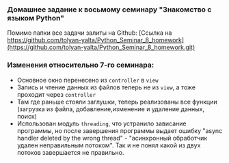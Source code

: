 ### Домашнее задание к восьмому семинару "Знакомство с языком Python"

Помимо папки все задачи залиты на Github: [Ссылка на https://github.com/tolyan-yalta/Python_Seminar_8_homework](https://github.com/tolyan-yalta/Python_Seminar_8_homework.git)

### Изменения относительно 7-го семинара:

* Основное окно перенесено из `controller` в `view`
* Запись и чтение данных из файлов теперь не из `view`, а тоже проходит через `controller`
* Там где раньше стояли заглушки, теперь реализованы все функции (загрузка из файла, добавление,изменение и удаление данных, поиск)
* Использован модуль `threading`, что устранило зависание программы, но после завершения программы выдает ошибку "async handler deleted by the wrong thread" - "асинхронный обработчик удален неправильным потоком". Так и не понял какой из двух потоков завершается не правильно.
